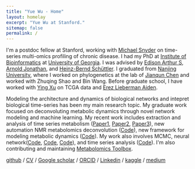 ```yaml
---
title: "Yue Wu - Home"
layout: homelay
excerpt: "Yue Wu at Stanford."
sitemap: false
permalink: /
---
```



I'm a postdoc fellow at Stanford, working with [Michael Snyder](https://med.stanford.edu/snyderlab.html) on time-series multi-omics profiling of chronic disease. I had my PhD at [Institute of Bioinformatics](https://iob.uga.edu) at [University of Georgia](https://www.uga.edu). I was advised by [Edison Arthur S](http://edison.ccrc.uga.edu), [Arnold Jonathan](https://www.genetics.uga.edu/directory/jonathan-arnold), and [Heinz-Bernd Schüttler](https://www.physast.uga.edu/people/heinz_bernd_schuttler). I graduated from [Nanjing University](https://www.nju.edu.cn/en/main.psp), where I worked on phylogenetics at the lab of [Jianqun Chen](https://life.nju.edu.cn/cjq_14885/list.htm) and worked with Zhuqing Shao and Bin Wang. Before graduate school, I have worked with [Ying Xu](http://csbl.bmb.uga.edu) on TCGA data and [Erez Lieberman Aiden](https://github.com/aidenlab/straw).

Modeling the architecture and dynamics of biological networks and intepret biological time-series has been my main research topic. My graduate work focused on deconvoluting metabolic dynamics through novel network modeling and machine learning. My recent work includes extraction and analysis of time series metabolism ([Paper1](https://www.frontiersin.org/articles/10.3389/fmolb.2019.00026/full), [Paper2](https://academic.oup.com/bioinformatics/article/36/20/5068/5870445), [Paper3](https://journals.plos.org/plosone/article?id=10.1371/journal.pone.0268394)), new automation NMR metabolomics deconvolution ([Code](https://github.com/edisonomics/SAND)), new framework for modeling metabolic dynamics ([Code](https://github.com/artedison/ensRadaptor)). My work also involves MCMC, neural network([Code](https://github.com/artedison/NeuralSimODE), [Code](https://github.com/michaelSkaro/image_classification), [Code](https://github.com/Arnold-Lab/image_seg_sorghum_am)), and time series analysis ([Code](https://github.com/mikeaalv/fda_learn)). I'm also contributing and maintaining [Metabolomics Toolbox](https://github.com/artedison/Edison_Lab_Shared_Metabolomics_UGA).

[github](https://github.com/mikeaalv) / [CV](https://drive.google.com/file/d/1-XBy1WvBpQGbEGHf-gCF1xC5wAaeTXEL/view?usp=sharing)  /  [Google scholar](https://scholar.google.com/citations?user=QE1tszYAAAAJ&hl=en) / [ORCID](https://orcid.org/0000-0001-7170-0053)  /   [Linkedin](https://www.linkedin.com/in/yue-wu-95b506142/)  /  [kaggle](https://www.kaggle.com/mikeaalv) / [medium](https://yuewu-mike.medium.com)
